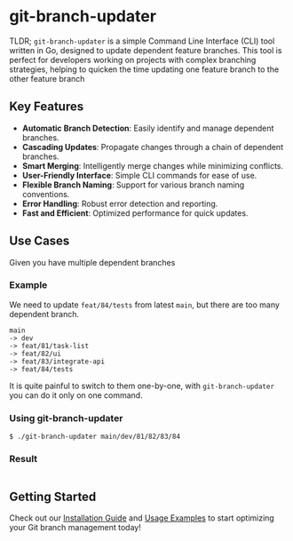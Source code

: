 # git-branch-updater

TLDR; `git-branch-updater` is a simple Command Line Interface (CLI) tool written in Go, designed to update dependent feature branches. This tool is perfect for developers working on projects with complex branching strategies, helping to quicken the time updating one feature branch to the other feature branch

## Key Features

- **Automatic Branch Detection**: Easily identify and manage dependent branches.
- **Cascading Updates**: Propagate changes through a chain of dependent branches.
- **Smart Merging**: Intelligently merge changes while minimizing conflicts.
- **User-Friendly Interface**: Simple CLI commands for ease of use.
- **Flexible Branch Naming**: Support for various branch naming conventions.
- **Error Handling**: Robust error detection and reporting.
- **Fast and Efficient**: Optimized performance for quick updates.

## Use Cases

Given you have multiple dependent branches

### Example
We need to update `feat/84/tests` from latest `main`, but there are too many dependent branch.

```
main
-> dev
-> feat/81/task-list
-> feat/82/ui
-> feat/83/integrate-api
-> feat/84/tests
```

It is quite painful to switch to them one-by-one, with `git-branch-updater` you can do it only on one command.

### Using git-branch-updater
```
$ ./git-branch-updater main/dev/81/82/83/84
```

### Result
```
```


## Getting Started

Check out our [Installation Guide](link-to-installation-guide) and [Usage Examples](link-to-usage-examples) to start optimizing your Git branch management today!
